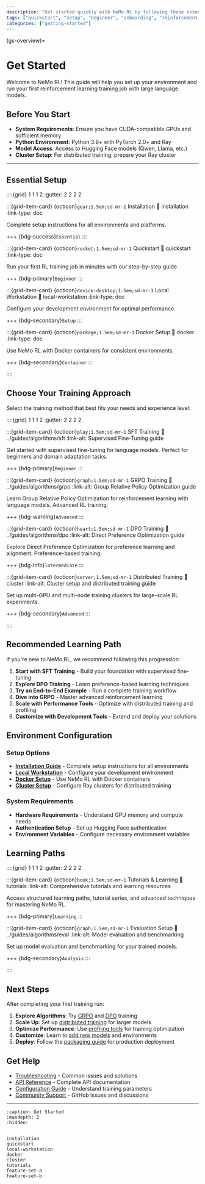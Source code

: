```yaml
---
description: "Get started quickly with NeMo RL by following these essential setup steps and choosing the right training approach for your reinforcement learning needs."
tags: ["quickstart", "setup", "beginner", "onboarding", "reinforcement learning", "distributed training"]
categories: ["getting-started"]
---
```


(gs-overview)=
# Get Started

Welcome to NeMo RL! This guide will help you set up your environment and run your first reinforcement learning training job with large language models.

## Before You Start

- **System Requirements**: Ensure you have CUDA-compatible GPUs and sufficient memory
- **Python Environment**: Python 3.9+ with PyTorch 2.0+ and Ray
- **Model Access**: Access to Hugging Face models (Qwen, Llama, etc.)
- **Cluster Setup**: For distributed training, prepare your Ray cluster

---

## Essential Setup

::::{grid} 1 1 1 2
:gutter: 2 2 2 2

:::{grid-item-card} {octicon}`gear;1.5em;sd-mr-1` Installation
:link: installation
:link-type: doc

Complete setup instructions for all environments and platforms.

+++
{bdg-success}`Essential`
:::

:::{grid-item-card} {octicon}`rocket;1.5em;sd-mr-1` Quickstart
:link: quickstart
:link-type: doc

Run your first RL training job in minutes with our step-by-step guide.

+++
{bdg-primary}`Beginner`
:::

:::{grid-item-card} {octicon}`device-desktop;1.5em;sd-mr-1` Local Workstation
:link: local-workstation
:link-type: doc

Configure your development environment for optimal performance.

+++
{bdg-secondary}`Setup`
:::

:::{grid-item-card} {octicon}`package;1.5em;sd-mr-1` Docker Setup
:link: docker
:link-type: doc

Use NeMo RL with Docker containers for consistent environments.

+++
{bdg-secondary}`Container`
:::

::::

## Choose Your Training Approach

Select the training method that best fits your needs and experience level:

::::{grid} 1 1 1 2
:gutter: 2 2 2 2

:::{grid-item-card} {octicon}`play;1.5em;sd-mr-1` SFT Training
:link: ../guides/algorithms/sft
:link-alt: Supervised Fine-Tuning guide

Get started with supervised fine-tuning for language models. Perfect for beginners and domain adaptation tasks.

+++
{bdg-primary}`Beginner`
:::

:::{grid-item-card} {octicon}`graph;1.5em;sd-mr-1` GRPO Training
:link: ../guides/algorithms/grpo
:link-alt: Group Relative Policy Optimization guide

Learn Group Relative Policy Optimization for reinforcement learning with language models. Advanced RL training.

+++
{bdg-warning}`Advanced`
:::

:::{grid-item-card} {octicon}`heart;1.5em;sd-mr-1` DPO Training
:link: ../guides/algorithms/dpo
:link-alt: Direct Preference Optimization guide

Explore Direct Preference Optimization for preference learning and alignment. Preference-based training.

+++
{bdg-info}`Intermediate`
:::

:::{grid-item-card} {octicon}`server;1.5em;sd-mr-1` Distributed Training
:link: cluster
:link-alt: Cluster setup and distributed training guide

Set up multi-GPU and multi-node training clusters for large-scale RL experiments.

+++
{bdg-secondary}`Advanced`
:::

::::

## Recommended Learning Path

If you're new to NeMo RL, we recommend following this progression:

1. **Start with SFT Training** - Build your foundation with supervised fine-tuning
2. **Explore DPO Training** - Learn preference-based learning techniques  
3. **Try an End-to-End Example** - Run a complete training workflow
4. **Dive into GRPO** - Master advanced reinforcement learning
5. **Scale with Performance Tools** - Optimize with distributed training and profiling
6. **Customize with Development Tools** - Extend and deploy your solutions

## Environment Configuration

### Setup Options
- **[Installation Guide](installation.md)** - Complete setup instructions for all environments
- **[Local Workstation](local-workstation.md)** - Configure your development environment
- **[Docker Setup](docker.md)** - Use NeMo RL with Docker containers
- **[Cluster Setup](cluster.md)** - Configure Ray clusters for distributed training

### System Requirements
- **Hardware Requirements** - Understand GPU memory and compute needs
- **Authentication Setup** - Set up Hugging Face authentication
- **Environment Variables** - Configure necessary environment variables

## Learning Paths

::::{grid} 1 1 1 2
:gutter: 2 2 2 2

:::{grid-item-card} {octicon}`book;1.5em;sd-mr-1` Tutorials & Learning
:link: tutorials
:link-alt: Comprehensive tutorials and learning resources

Access structured learning paths, tutorial series, and advanced techniques for mastering NeMo RL.

+++
{bdg-primary}`Learning`
:::

:::{grid-item-card} {octicon}`graph;1.5em;sd-mr-1` Evaluation Setup
:link: ../guides/algorithms/eval
:link-alt: Model evaluation and benchmarking

Set up model evaluation and benchmarking for your trained models.

+++
{bdg-secondary}`Analysis`
:::

::::

## Next Steps

After completing your first training run:

1. **Explore Algorithms**: Try [GRPO](../guides/algorithms/grpo.md) and [DPO](../guides/algorithms/dpo.md) training
2. **Scale Up**: Set up [distributed training](cluster.md) for larger models
3. **Optimize Performance**: Use [profiling tools](../guides/development/nsys-profiling.md) for training optimization
4. **Customize**: Learn to [add new models](../guides/development/adding-new-models.md) and environments
5. **Deploy**: Follow the [packaging guide](../guides/development/packaging.md) for production deployment

## Get Help

- [Troubleshooting](../reference/troubleshooting.md) - Common issues and solutions
- [API Reference](../reference/api.md) - Complete API documentation
- [Configuration Guide](../reference/configuration.md) - Understand training parameters
- [Community Support](https://github.com/NVIDIA-NeMo/RL/issues) - GitHub issues and discussions

---

```{toctree}
:caption: Get Started
:maxdepth: 2
:hidden:


installation
quickstart
local-workstation
docker
cluster
tutorials
feature-set-a
feature-set-b
```






